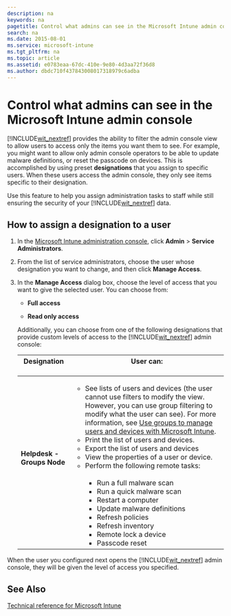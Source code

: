 ```yaml
---
description: na
keywords: na
pagetitle: Control what admins can see in the Microsoft Intune admin console
search: na
ms.date: 2015-08-01
ms.service: microsoft-intune
ms.tgt_pltfrm: na
ms.topic: article
ms.assetid: e0783eaa-67dc-410e-9e80-4d3aa72f36d8
ms.author: dbdc710f437843008017318979c6adba
---
```

# Control what admins can see in the Microsoft Intune admin console
[!INCLUDE[wit_nextref](../Token/wit_nextref_md.md)] provides the ability to filter the admin console view to allow users to access only the items you want them to see. For example, you might want to allow only admin console operators to be able to update malware definitions, or reset the passcode on devices. This is accomplished by using preset **designations** that you assign to specific users. When these users access the admin console, they only see items specific to their designation.

Use this feature to help you assign administration tasks to staff while still ensuring the security of your [!INCLUDE[wit_nextref](../Token/wit_nextref_md.md)] data.

## How to assign a designation to a user

1. In the [Microsoft Intune administration console](https://manage.microsoft.com), click **Admin** &gt; **Service Administrators**.

2. From the list of service administrators, choose the user whose designation you want to change, and then click **Manage Access**.

3. In the **Manage Access** dialog box, choose the level of access that you want to give the selected user. You can choose from:

   - **Full access**

   - **Read only access**

   Additionally, you can choose from one of the following designations that provide custom levels of access to the [!INCLUDE[wit_nextref](../Token/wit_nextref_md.md)] admin console:

   |Designation <br /> <br />|User can: <br /> <br />|
   |---------------|-------------|
   |**Helpdesk - Groups Node** <br /> <br />|<ul><li>See lists of users and devices (the user cannot use filters to modify the view. However, you can use group filtering to modify what the user can see). For more information, see [Use groups to manage users and devices with Microsoft Intune](../Topic/Use_groups_to_manage_users_and_devices_with_Microsoft_Intune.md). </li><li>Print the list of users and devices. </li><li>Export the list of users and devices </li><li>View the properties of a user or device. </li><li>Perform the following remote tasks: <br /> <br /><ul><li>Run a full malware scan </li><li>Run a quick malware scan </li><li>Restart a computer </li><li>Update malware definitions </li><li>Refresh policies </li><li>Refresh inventory </li><li>Remote lock a device </li><li>Passcode reset </li> </ul> </li> </ul>|

When the user you configured next opens the [!INCLUDE[wit_nextref](../Token/wit_nextref_md.md)] admin console, they will be given the level of access you specified.

## See Also
[Technical reference for Microsoft Intune](../Topic/Technical_reference_for_Microsoft_Intune.md)


